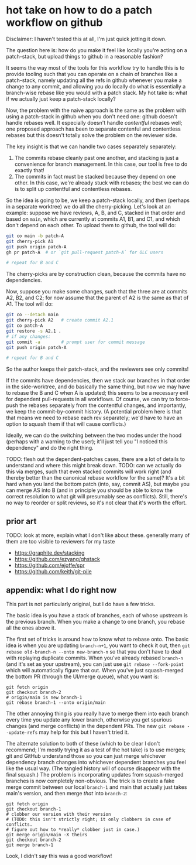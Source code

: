 # hot take on how to do a patch workflow on github

Disclaimer: I haven't tested this at all, I'm just quick jotting it down.

The question here is: how do you make it feel like locally you're acting on a
patch-stack, but upload things to github in a reasonable fashion?

It seems the way most of the tools for this workflow try to handle this is to
provide tooling such that you can operate on a chain of branches like a
patch-stack, namely updating all the refs in github whenever you make a change
to any commit, and allowing you do locally do what is essentially a branch-wise
rebase like you would with a patch stack.  My hot take is: what if we actually
just keep a patch-stack locally?

Now, the problem with the naive approach is the same as the problem with using
a patch-stack in github when you don't need one: github doesn't handle rebases
well.  It especially doesn't handle *contentful* rebases well; one proposed
approach has been to separate contenful and contentless rebases but this
doesn't totally solve the problem on the reviewer side.

The key insight is that we can handle two cases separately separately:
1. The commits rebase cleanly past one another, and stacking is just a
   convenience for branch management.  In this case, our tool is free to do
   exactly that!
2. The commits in fact must be stacked because they depend on one other.  In
   this case, we're already stuck with rebases; the best we can do is to split
   up contentful and contentless rebases.

So the idea is going to be, we keep a patch-stack locally, and then (perhaps in
a separate worktree) we do all the cherry-picking.  Let's look at an example:
suppose we have reviews, A, B, and C, stacked in that order and based on
`main`, which are currently at commits A1, B1, and C1, and which don't depend
on each other.  To upload them to github, the tool will do:
```sh
git co main -b patch-A
git cherry-pick A1
git push origin patch-A
gh pr patch-A  # or `git pull-request patch-A` for OLC users

# repeat for B and C
```
The cherry-picks are by construction clean, because the commits have no
dependencies.

Now, suppose you make some changes, such that the three are at commits A2, B2,
and C2; for now assume that the parent of A2 is the same as that of A1.  The
tool will do:
```sh
git co --detach main
git cherry-pick A2   # create commit A2.1
git co patch-A
git restore -s A2.1 .
# if any changes:
git commit -a        # prompt user for commit message
git push origin patch-A

# repeat for B and C
```

So the author keeps their patch-stack, and the reviewers see only commits!

If the commits have dependencies, then we stack our branches in that order in
the side-worktree, and do basically the same thing, but now we may have to
rebase the B and C when A is updated; this seems to be a necessary evil for
dependent pull-requests in all workflows.  Of course, we can try to force-push
the rebases separately from the contentful changes, and importantly, we keep
the commit-by-commit history.  (A potential problem here is that that means we
need to rebase each rev separately; we'd have to have an option to squash them
if that will cause conflicts.)

Ideally, we can do the switching between the two modes under the hood (perhaps
with a warning to the user); it'll just tell you "I noticed this dependency"
and do the right thing.


TODO: flesh out the dependent-patches cases, there are a lot of details to
understand and where this might break down.
TODO: can we actually do this via merges, such that even stacked commits will
work right (and thereby better than the canonical rebase workflow for the
same)?  It's a bit hard when you land the bottom patch (into, say, commit AS),
but maybe you can merge AS into B (and in principle you should be able to know
the correct resolution to what git will presumably see as conflicts).  Still,
there's no way to reorder or split reviews, so it's not clear that it's worth
the effort.

## prior art

TODO: look at more, explain what I don't like about these. generally many of them are too visible to reviewers for my taste

- https://graphite.dev/stacking 
- https://github.com/ezyang/ghstack
- https://github.com/ejoffe/spr
- https://github.com/keith/git-pile

## appendix: what I do right now

This part is not particularly original, but I do have a few tricks.

The basic idea is you have a stack of branches, each of whose upstream is the
previous branch. When you make a change to one branch, you rebase all the ones
above it.

The first set of tricks is around how to know what to rebase onto. The basic
idea is when you are updating `branch-n+1`, you want to check it out, then `git
rebase old-branch-n --onto new-branch-n` so that you don't have to deal with
replaying duplicate commits. When you've already rebased `branch-n` (and it's
set as your upstream), you can just use `git rebase --fork-point` which will
automatically figure that out. When you've just squash-merged the bottom PR
(through the UI/merge queue), what you want is:
```
git fetch origin
git checkout branch-2
# origin/main is new branch-1
git rebase branch-1 --onto origin/main
```

The other annoying thing is you really have to merge them into each branch
every time you update any lower branch, otherwise you get spurious changes (and
merge conflicts) in the dependent PRs. The new `git rebase --update-refs` may
help for this but I haven't tried it.

The alternate solution to both of these (which to be clear I don't recommend;
I'm mostly trying it as a test of the hot take) is to use merges; git and
GitHub understand those so you can just merge whichever dependency branch
changes into whichever dependent branches you feel like the usual way. (The
tangled history will of course disappear with the final squash.) The
problem is incorporating updates from squash-merged branches is now completely
non-obvious. The trick is to create a fake merge commit between our local
`branch-1` and main that actually just takes main's version, and then merge
*that* into `branch-2`:

```
git fetch origin
git checkout branch-1
# clobber our version with their version
# (TODO: this isn't strictly right; it only clobbers in case of conflicts.
# figure out how to *really* clobber just in case.)
git merge origin/main -X theirs
git checkout branch-2
git merge branch-1
```

Look, I didn't say this was a good workflow!
